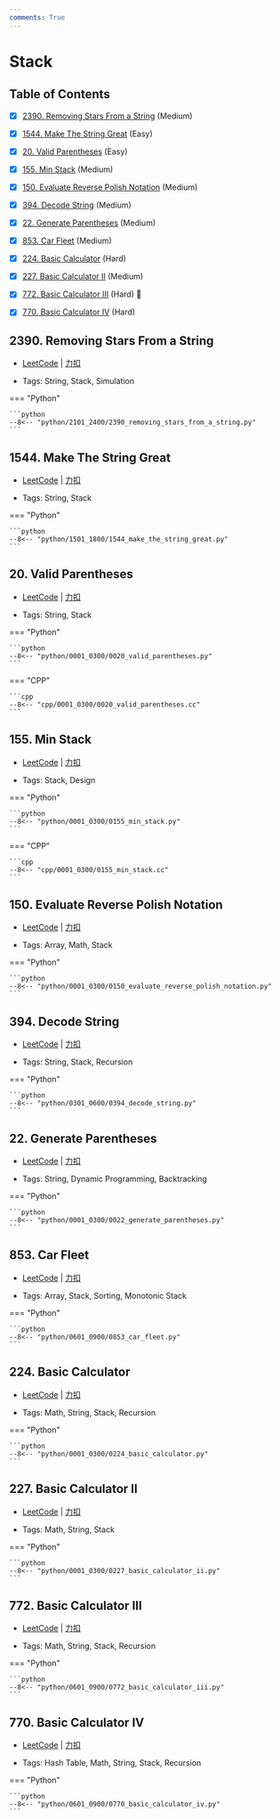 ```yaml
---
comments: True
---
```


# Stack

## Table of Contents

- [x] [2390. Removing Stars From a String](#2390-removing-stars-from-a-string) (Medium)
- [x] [1544. Make The String Great](#1544-make-the-string-great) (Easy)
- [x] [20. Valid Parentheses](#20-valid-parentheses) (Easy)
- [x] [155. Min Stack](#155-min-stack) (Medium)
- [x] [150. Evaluate Reverse Polish Notation](#150-evaluate-reverse-polish-notation) (Medium)
- [x] [394. Decode String](#394-decode-string) (Medium)
- [x] [22. Generate Parentheses](#22-generate-parentheses) (Medium)
- [x] [853. Car Fleet](#853-car-fleet) (Medium)
- [x] [224. Basic Calculator](#224-basic-calculator) (Hard)
- [x] [227. Basic Calculator II](#227-basic-calculator-ii) (Medium)
- [x] [772. Basic Calculator III](#772-basic-calculator-iii) (Hard) 👑
- [x] [770. Basic Calculator IV](#770-basic-calculator-iv) (Hard)


## 2390. Removing Stars From a String

-    [LeetCode](https://leetcode.com/problems/removing-stars-from-a-string/) | [力扣](https://leetcode.cn/problems/removing-stars-from-a-string/)

-   Tags: String, Stack, Simulation

=== "Python"

    ```python
    --8<-- "python/2101_2400/2390_removing_stars_from_a_string.py"
    ```



## 1544. Make The String Great

-    [LeetCode](https://leetcode.com/problems/make-the-string-great/) | [力扣](https://leetcode.cn/problems/make-the-string-great/)

-   Tags: String, Stack

=== "Python"

    ```python
    --8<-- "python/1501_1800/1544_make_the_string_great.py"
    ```



## 20. Valid Parentheses

-    [LeetCode](https://leetcode.com/problems/valid-parentheses/) | [力扣](https://leetcode.cn/problems/valid-parentheses/)

-   Tags: String, Stack

=== "Python"

    ```python
    --8<-- "python/0001_0300/0020_valid_parentheses.py"
    ```

=== "CPP"

    ```cpp
    --8<-- "cpp/0001_0300/0020_valid_parentheses.cc"
    ```



## 155. Min Stack

-    [LeetCode](https://leetcode.com/problems/min-stack/) | [力扣](https://leetcode.cn/problems/min-stack/)

-   Tags: Stack, Design

=== "Python"

    ```python
    --8<-- "python/0001_0300/0155_min_stack.py"
    ```

=== "CPP"

    ```cpp
    --8<-- "cpp/0001_0300/0155_min_stack.cc"
    ```



## 150. Evaluate Reverse Polish Notation

-    [LeetCode](https://leetcode.com/problems/evaluate-reverse-polish-notation/) | [力扣](https://leetcode.cn/problems/evaluate-reverse-polish-notation/)

-   Tags: Array, Math, Stack

=== "Python"

    ```python
    --8<-- "python/0001_0300/0150_evaluate_reverse_polish_notation.py"
    ```



## 394. Decode String

-    [LeetCode](https://leetcode.com/problems/decode-string/) | [力扣](https://leetcode.cn/problems/decode-string/)

-   Tags: String, Stack, Recursion

=== "Python"

    ```python
    --8<-- "python/0301_0600/0394_decode_string.py"
    ```



## 22. Generate Parentheses

-    [LeetCode](https://leetcode.com/problems/generate-parentheses/) | [力扣](https://leetcode.cn/problems/generate-parentheses/)

-   Tags: String, Dynamic Programming, Backtracking

=== "Python"

    ```python
    --8<-- "python/0001_0300/0022_generate_parentheses.py"
    ```



## 853. Car Fleet

-    [LeetCode](https://leetcode.com/problems/car-fleet/) | [力扣](https://leetcode.cn/problems/car-fleet/)

-   Tags: Array, Stack, Sorting, Monotonic Stack

=== "Python"

    ```python
    --8<-- "python/0601_0900/0853_car_fleet.py"
    ```



## 224. Basic Calculator

-    [LeetCode](https://leetcode.com/problems/basic-calculator/) | [力扣](https://leetcode.cn/problems/basic-calculator/)

-   Tags: Math, String, Stack, Recursion

=== "Python"

    ```python
    --8<-- "python/0001_0300/0224_basic_calculator.py"
    ```



## 227. Basic Calculator II

-    [LeetCode](https://leetcode.com/problems/basic-calculator-ii/) | [力扣](https://leetcode.cn/problems/basic-calculator-ii/)

-   Tags: Math, String, Stack

=== "Python"

    ```python
    --8<-- "python/0001_0300/0227_basic_calculator_ii.py"
    ```



## 772. Basic Calculator III

-    [LeetCode](https://leetcode.com/problems/basic-calculator-iii/) | [力扣](https://leetcode.cn/problems/basic-calculator-iii/)

-   Tags: Math, String, Stack, Recursion

=== "Python"

    ```python
    --8<-- "python/0601_0900/0772_basic_calculator_iii.py"
    ```



## 770. Basic Calculator IV

-    [LeetCode](https://leetcode.com/problems/basic-calculator-iv/) | [力扣](https://leetcode.cn/problems/basic-calculator-iv/)

-   Tags: Hash Table, Math, String, Stack, Recursion

=== "Python"

    ```python
    --8<-- "python/0601_0900/0770_basic_calculator_iv.py"
    ```
